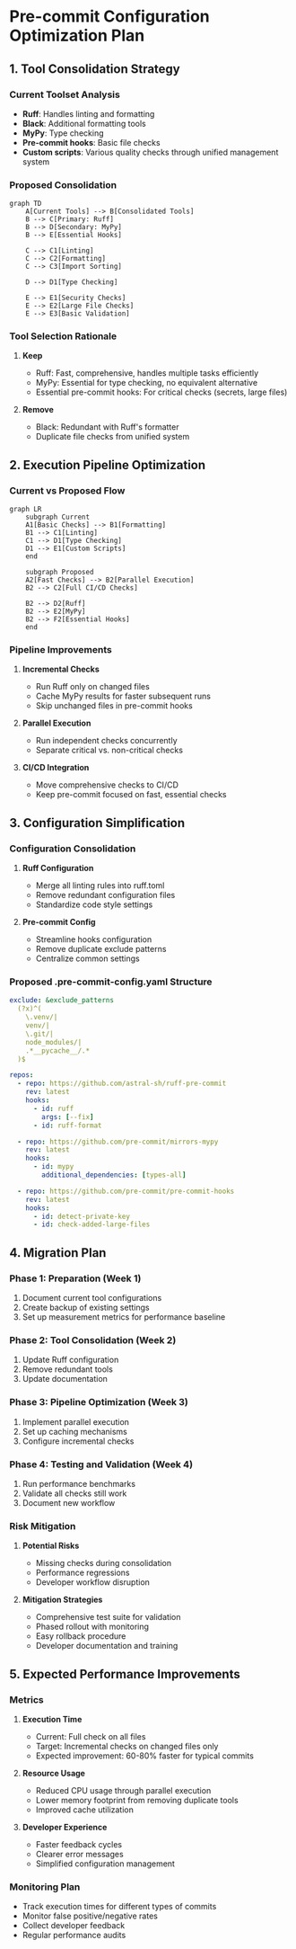 # Pre-commit Configuration Optimization Plan

## 1. Tool Consolidation Strategy

### Current Toolset Analysis
- **Ruff**: Handles linting and formatting
- **Black**: Additional formatting tools
- **MyPy**: Type checking
- **Pre-commit hooks**: Basic file checks
- **Custom scripts**: Various quality checks through unified management system

### Proposed Consolidation
```mermaid
graph TD
    A[Current Tools] --> B[Consolidated Tools]
    B --> C[Primary: Ruff]
    B --> D[Secondary: MyPy]
    B --> E[Essential Hooks]

    C --> C1[Linting]
    C --> C2[Formatting]
    C --> C3[Import Sorting]

    D --> D1[Type Checking]

    E --> E1[Security Checks]
    E --> E2[Large File Checks]
    E --> E3[Basic Validation]
```

### Tool Selection Rationale
1. **Keep**
   - Ruff: Fast, comprehensive, handles multiple tasks efficiently
   - MyPy: Essential for type checking, no equivalent alternative
   - Essential pre-commit hooks: For critical checks (secrets, large files)

2. **Remove**
   - Black: Redundant with Ruff's formatter
   - Duplicate file checks from unified system

## 2. Execution Pipeline Optimization

### Current vs Proposed Flow
```mermaid
graph LR
    subgraph Current
    A1[Basic Checks] --> B1[Formatting]
    B1 --> C1[Linting]
    C1 --> D1[Type Checking]
    D1 --> E1[Custom Scripts]
    end

    subgraph Proposed
    A2[Fast Checks] --> B2[Parallel Execution]
    B2 --> C2[Full CI/CD Checks]

    B2 --> D2[Ruff]
    B2 --> E2[MyPy]
    B2 --> F2[Essential Hooks]
    end
```

### Pipeline Improvements
1. **Incremental Checks**
   - Run Ruff only on changed files
   - Cache MyPy results for faster subsequent runs
   - Skip unchanged files in pre-commit hooks

2. **Parallel Execution**
   - Run independent checks concurrently
   - Separate critical vs. non-critical checks

3. **CI/CD Integration**
   - Move comprehensive checks to CI/CD
   - Keep pre-commit focused on fast, essential checks

## 3. Configuration Simplification

### Configuration Consolidation
1. **Ruff Configuration**
   - Merge all linting rules into ruff.toml
   - Remove redundant configuration files
   - Standardize code style settings

2. **Pre-commit Config**
   - Streamline hooks configuration
   - Remove duplicate exclude patterns
   - Centralize common settings

### Proposed .pre-commit-config.yaml Structure
```yaml
exclude: &exclude_patterns
  (?x)^(
    \.venv/|
    venv/|
    \.git/|
    node_modules/|
    .*__pycache__/.*
  )$

repos:
  - repo: https://github.com/astral-sh/ruff-pre-commit
    rev: latest
    hooks:
      - id: ruff
        args: [--fix]
      - id: ruff-format

  - repo: https://github.com/pre-commit/mirrors-mypy
    rev: latest
    hooks:
      - id: mypy
        additional_dependencies: [types-all]

  - repo: https://github.com/pre-commit/pre-commit-hooks
    rev: latest
    hooks:
      - id: detect-private-key
      - id: check-added-large-files
```

## 4. Migration Plan

### Phase 1: Preparation (Week 1)
1. Document current tool configurations
2. Create backup of existing settings
3. Set up measurement metrics for performance baseline

### Phase 2: Tool Consolidation (Week 2)
1. Update Ruff configuration
2. Remove redundant tools
3. Update documentation

### Phase 3: Pipeline Optimization (Week 3)
1. Implement parallel execution
2. Set up caching mechanisms
3. Configure incremental checks

### Phase 4: Testing and Validation (Week 4)
1. Run performance benchmarks
2. Validate all checks still work
3. Document new workflow

### Risk Mitigation
1. **Potential Risks**
   - Missing checks during consolidation
   - Performance regressions
   - Developer workflow disruption

2. **Mitigation Strategies**
   - Comprehensive test suite for validation
   - Phased rollout with monitoring
   - Easy rollback procedure
   - Developer documentation and training

## 5. Expected Performance Improvements

### Metrics
1. **Execution Time**
   - Current: Full check on all files
   - Target: Incremental checks on changed files only
   - Expected improvement: 60-80% faster for typical commits

2. **Resource Usage**
   - Reduced CPU usage through parallel execution
   - Lower memory footprint from removing duplicate tools
   - Improved cache utilization

3. **Developer Experience**
   - Faster feedback cycles
   - Clearer error messages
   - Simplified configuration management

### Monitoring Plan
- Track execution times for different types of commits
- Monitor false positive/negative rates
- Collect developer feedback
- Regular performance audits
